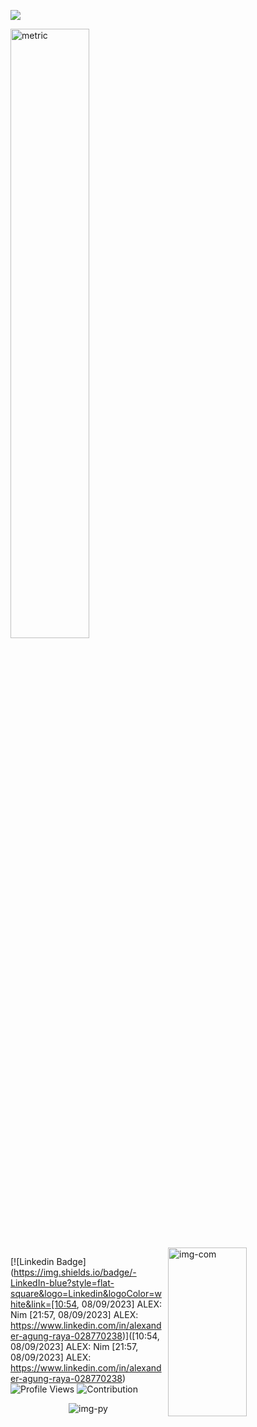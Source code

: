 ![](https://github.com/halfrost/halfrost/blob/master/icons/header_.png) 

<div>
<img width="50%" src="https://github.com/AlexanderDev2004/AlexanderDev2004/blob/main/github-metrics.svg" alt='metric'>
<img width="50%" height="270" src="https://media.giphy.com/media/ZVik7pBtu9dNS/giphy.gif" alt='img-com' align=right>
</div>

[![Linkedin Badge](https://img.shields.io/badge/-LinkedIn-blue?style=flat-square&logo=Linkedin&logoColor=white&link=[10:54, 08/09/2023] ALEX: Nim
[21:57, 08/09/2023] ALEX: https://www.linkedin.com/in/alexander-agung-raya-028770238)]([10:54, 08/09/2023] ALEX: Nim
[21:57, 08/09/2023] ALEX: https://www.linkedin.com/in/alexander-agung-raya-028770238)
![Profile Views](https://komarev.com/ghpvc/?username=Alexnader2004)
![Contribution](https://github.com/Alexander2004/AlexanderDev2004/blob/main/metrics.plugin.achievements.compact.svg)

<div align="center">
  <img src="https://github.com/AlexanderDev2004/AlexanderDev2004/blob/output/github-contribution-grid-snake.svg" alt='img-py'>
</div>
